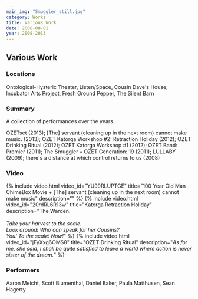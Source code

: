 ```yaml
---
main_img: "Smuggler_still.jpg"
category: Works
title: Various Work
date: 2008-08-02
year: 2008-2013
---
```

## Various Work

### Locations

Ontological-Hysteric Theater, Listen/Space, Cousin Dave's House, Incubator Arts Project, Fresh Ground Pepper, The Silent Barn

### Summary

A collection of performances over the years.

OZETset (2013); [The] servant (cleaning up in the next room) cannot make music. (2013); OZET Katorga Workshop #2: Retraction Holiday (2012); OZET Drinking Ritual (2012); OZET Katorga Workshop #1 (2012); OZET Band: Premier (2011); The Smuggler • OZET Generation: 19 (2011); LULLABY (2009); there's a distance at which control returns to us (2008)

### Video

{% include video.html video_id="YU99RLUPTGE" title="100 Year Old Man ChimeBox Movie + [The] servant (cleaning up in the next room) cannot make music" description="" %}
{% include video.html video_id="20rdRL6R13w" title="Katorga Retraction Holiday" description="The Warden.<br><br><em>Take your harvest to the scale.<br>Look around!  Who can speak for her Cousins?<br>You!  To the scale!  Now!</em>" %}
{% include video.html video_id="jFyXxg6OMS8" title="OZET Drinking Ritual" description="<em>As for me, she said, I shall be quite satisfied to leave a world where action is never sister of the dream.</em>" %}

### Performers

Aaron Meicht, Scott Blumenthal, Daniel Baker, Paula Matthusen, Sean Hagerty
